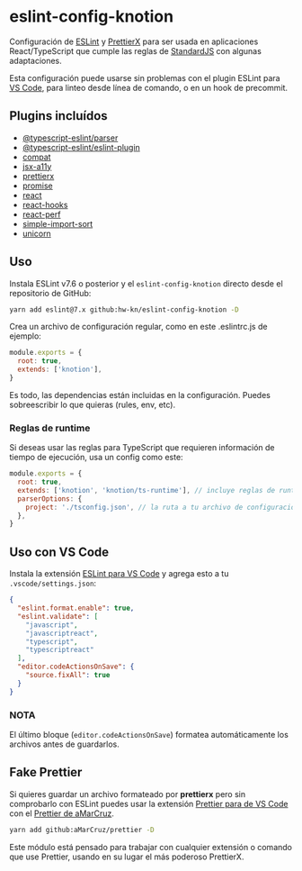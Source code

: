 # eslint-config-knotion

Configuración de [ESLint](https://eslint.org/) y [PrettierX](https://www.npmjs.com/package/prettierx) para ser usada en aplicaciones React/TypeScript que cumple las reglas de [StandardJS](https://standardjs.com/) con algunas adaptaciones.

Esta configuración puede usarse sin problemas con el plugin ESLint para [VS Code](https://code.visualstudio.com/), para linteo desde línea de comando, o en un hook de precommit.

## Plugins incluídos

- [@typescript-eslint/parser](https://www.npmjs.com/package/@typescript-eslint/parser)
- [@typescript-eslint/eslint-plugin](https://www.npmjs.com/package/@typescript-eslint/eslint-plugin)
- [compat](https://www.npmjs.com/package/eslint-plugin-compat)
- [jsx-a11y](https://www.npmjs.com/package/eslint-plugin-jsx-a11y)
- [prettierx](https://www.npmjs.com/package/eslint-plugin-prettierx)
- [promise](https://www.npmjs.com/package/eslint-plugin-promise)
- [react](https://www.npmjs.com/package/eslint-plugin-react)
- [react-hooks](https://www.npmjs.com/package/eslint-plugin-react-hooks)
- [react-perf](https://www.npmjs.com/package/eslint-plugin-react-perf)
- [simple-import-sort](https://www.npmjs.com/package/eslint-plugin-simple-import-sort)
- [unicorn](https://www.npmjs.com/package/eslint-plugin-unicorn)

## Uso

Instala ESLint v7.6 o posterior y el `eslint-config-knotion` directo desde el repositorio de GitHub:

```bash
yarn add eslint@7.x github:hw-kn/eslint-config-knotion -D
```

Crea un archivo de configuración regular, como en este .eslintrc.js de ejemplo:

```javascript
module.exports = {
  root: true,
  extends: ['knotion'],
}
```

Es todo, las dependencias están incluidas en la configuración.
Puedes sobreescribir lo que quieras (rules, env, etc).

### Reglas de runtime

Si deseas usar las reglas para TypeScript que requieren información de tiempo de ejecución, usa un config como este:

```javascript
module.exports = {
  root: true,
  extends: ['knotion', 'knotion/ts-runtime'], // incluye reglas de runtime
  parserOptions: {
    project: './tsconfig.json', // la ruta a tu archivo de configuración de TS
  },
}
```

## Uso con VS Code

Instala la extensión [ESLint para VS Code](https://marketplace.visualstudio.com/items?itemName=dbaeumer.vscode-eslint) y agrega esto a tu `.vscode/settings.json`:

```json
{
  "eslint.format.enable": true,
  "eslint.validate": [
    "javascript",
    "javascriptreact",
    "typescript",
    "typescriptreact"
  ],
  "editor.codeActionsOnSave": {
    "source.fixAll": true
  }
}
```

### NOTA

El último bloque (`editor.codeActionsOnSave`) formatea automáticamente los archivos antes de guardarlos.

## Fake Prettier

Si quieres guardar un archivo formateado por **prettierx** pero sin comprobarlo con ESLint puedes usar la extensión [Prettier para de VS Code](https://marketplace.visualstudio.com/items?itemName=esbenp.prettier-vscode) con el [Prettier de aMarCruz](https://github.com/aMarCruz/prettier).

```bash
yarn add github:aMarCruz/prettier -D
```

Este módulo está pensado para trabajar con cualquier extensión o comando que use Prettier, usando en su lugar el más poderoso PrettierX.
